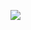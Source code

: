 <img src="https://lanyard.cnrad.dev/api/1021115133466005525?hideStatus=true&idleMessage=Stay%20anonymous%20because%20you%20never%20know%20what%27s%20going%20to%20happen.%20Freedom%20is%20the%20dreams%20that%20sometimes%20limit%20you%20or%20that%20you%20love.
" href="">
